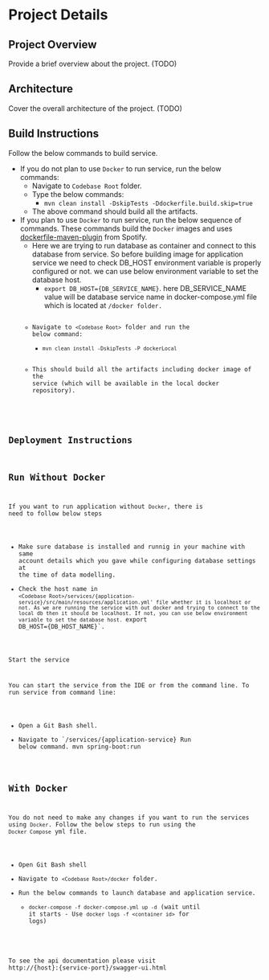 # Project Details

## Project Overview
Provide a brief overview about the project. (TODO)

## Architecture
Cover the overall architecture of the project. (TODO)

## Build Instructions
Follow the below commands to build service.

* If you do not plan to use `Docker` to run service, run the below commands:
    * Navigate to `Codebase Root` folder.
    * Type the below commands:
        * `mvn clean install -DskipTests -Ddockerfile.build.skip=true`
    * The above command should build all the artifacts.
* If you plan to use `Docker` to run service, run the below sequence of commands. These
  commands build the `Docker` images and uses [dockerfile-maven-plugin](https://github.com/spotify/dockerfile-maven)
  from Spotify.
    * Here we are trying to run database as container and connect to this database from service. So before building image for application service we need to check DB_HOST environment variable is properly configured or not. we can use below environment variable to set the database host.
        * `export DB_HOST={DB_SERVICE_NAME}`.
          here DB_SERVICE_NAME value will be database service name in docker-compose.yml file which is located at <code base root folder>/docker folder.
    * Navigate to `<Codebase Root>` folder and run the below command:
        * `mvn clean install -DskipTests -P dockerLocal`
    * This should build all the artifacts including docker image of the service (which will be available in the local docker
      repository).

## Deployment Instructions

## Run Without Docker
If you want to run application without `Docker`, there is need to follow below steps

* Make sure database is installed and runnig in your machine with same account details which you gave while configuring database settings at the time of data modelling.
* Check the host name in `<Codebase Root>/services/{application-service}/src/main/resources/application.yml' file whether it is localhost or not. As we are running the service with out docker and trying to connect to the local db then it should be localhost. If not, you can use below environment variable to set the database host.
  `export DB_HOST={DB_HOST_NAME}`.

Start the service

You can start the service from the IDE or from the command line.
To run service from command line:
* Open a Git Bash shell.
* Navigate to `<Codebase Root>/services/{application-service} Run below command.
  mvn spring-boot:run
  

## With Docker

You do not need to make any changes if you want to run the services using `Docker`. Follow the below steps
to run using the `Docker Compose` yml file.

* Open Git Bash shell
* Navigate to `<Codebase Root>/docker` folder.
* Run the below commands to launch database and application service.
    * `docker-compose -f docker-compose.yml up -d` (wait until it starts -
      Use `docker logs -f <container id>` for logs)
      
To see the api documentation please visit
http://{host}:{service-port}/swagger-ui.html 
